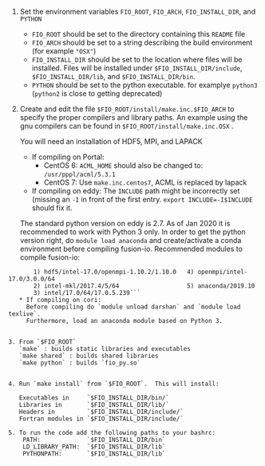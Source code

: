 1. Set the environment variables `FIO_ROOT`, `FIO_ARCH`, `FIO_INSTALL_DIR`, and `PYTHON`
    * `FIO_ROOT` should be set to the directory containing this `README`
  file
    * `FIO_ARCH` should be set to a string describing the build
  environment (for example `"OSX"`)
    * `FIO_INSTALL_DIR` should be set to the location where files will be
  installed.  Files will be installed under
  `$FIO_INSTALL_DIR/include`, `$FIO_INSTALL_DIR/lib`, and
  `$FIO_INSTALL_DIR/bin`.
    * `PYTHON` should be set to the python executable. for examplye `python3` (`python2` is 
  close to getting deprecated)


2. Create and edit the file `$FIO_ROOT/install/make.inc.$FIO_ARCH`
   to specify the proper compilers and library paths.  An example
   using the gnu compilers can be found in
   `$FIO_ROOT/install/make.inc.OSX` .

   You will need an installation of HDF5, MPI, and LAPACK

    * If compiling on Portal:
      * CentOS 6:
       `ACML_HOME` should also be changed to: `/usr/pppl/acml/5.3.1`
      * CentOS 7:
       Use `make.inc.centos7`, ACML is replaced by lapack
    * If compiling on eddy:
     The `INCLUDE` path might be incorrectly set (missing an `-I` 
     in front of the first entry. `export INCLUDE=-I$INCLUDE` should fix it.

     The standard python version on eddy is 2.7. As of Jan 2020 it is recommended
     to work with Python 3 only. In order to get the python version right, do
     `module load anaconda` and create/activate a conda environment before
     compiling fusion-io.
     Recommended modules to compile fusion-io:
```
       1) hdf5/intel-17.0/openmpi-1.10.2/1.10.0   4) openmpi/intel-17.0/3.0.0/64
       2) intel-mkl/2017.4/5/64                   5) anaconda/2019.10
       3) intel/17.0/64/17.0.5.239```
   * If compiling on cori:
     Before compiling do `module unload darshan` and `module load texlive`.
     Furthermore, load an anaconda module based on Python 3.


3. From `$FIO_ROOT`
   `make` : builds static libraries and executables
   `make shared` : builds shared libraries
   `make python` : builds `fio_py.so`


4. Run `make install` from `$FIO_ROOT`.  This will install:
   
   Executables in     `$FIO_INSTALL_DIR/bin/`
   Libraries in       `$FIO_INSTALL_DIR/lib/`
   Headers in         `$FIO_INSTALL_DIR/include/`
   Fortran modules in `$FIO_INSTALL_DIR/include/`

5. To run the code add the following paths to your bashrc:
    PATH:             `$FIO_INSTALL_DIR/bin`
    LD_LIBRARY_PATH:  `$FIO_INSTALL_DIR/lib`
    PYTHONPATH:       `$FIO_INSTALL_DIR/lib`
